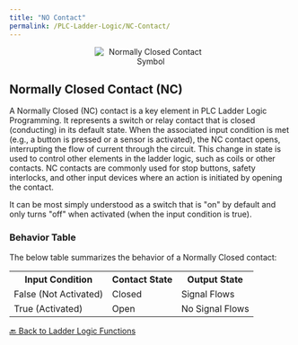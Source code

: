 ```yaml
---
title: "NO Contact"
permalink: /PLC-Ladder-Logic/NC-Contact/
---
```


<div style="text-align: center;">
    <img src="https://EngineeringShare.github.io/engineering-hub/images/PLC-Icons/NC_Contact.png" alt="Normally Closed Contact Symbol" style="max-width: 200px; height: auto;">

</div>

<h2>Normally Closed Contact (NC)</h2>
<p> 
    A Normally Closed (NC) contact is a key element in PLC Ladder Logic Programming. It represents a switch or relay contact that is closed (conducting) in its default state. When the associated input condition is met (e.g., a button is pressed or a sensor is activated), the NC contact opens, interrupting the flow of current through the circuit. This change in state is used to control other elements in the ladder logic, such as coils or other contacts. NC contacts are commonly used for stop buttons, safety interlocks, and other input devices where an action is initiated by opening the contact.
</p>

<p>
    It can be most simply understood as a switch that is "on" by default and only turns "off" when activated (when the input condition is true).
</p>

<h3>Behavior Table</h3>
The below table summarizes the behavior of a Normally Closed contact:

<table>
    <tr>
        <th>Input Condition</th>
        <th>Contact State</th>
        <th>Output State</th>
    </tr>
    <tr>
        <td>False (Not Activated)</td>
        <td>Closed</td>
        <td>Signal Flows</td>
    </tr>
    <tr>
        <td>True (Activated)</td>
        <td>Open</td>
        <td>No Signal Flows</td>
    </tr>
</table>

<a href="https://engineeringshare.github.io/engineering-hub/2025/10/20/PLC-Ladder-Logic-Functions.html">🔙 Back to Ladder Logic Functions</a>
